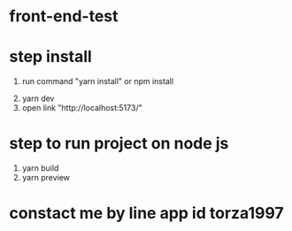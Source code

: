 # front-end-test

# step install

1. run command "yarn install" or npm install

<!-- I recommend use yarn install -->
<!-- link download yarn https://classic.yarnpkg.com/lang/en/docs/install/#windows-stable -->

2. yarn dev
3. open link "http://localhost:5173/"

# step to run project on node js

1. yarn build
2. yarn preview

# constact me by line app id torza1997

